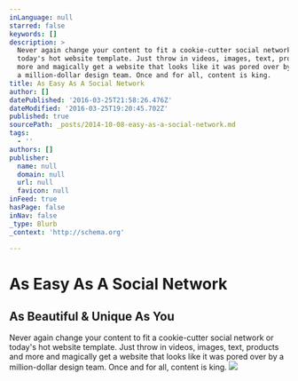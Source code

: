 ```yaml
---
inLanguage: null
starred: false
keywords: []
description: >
  Never again change your content to fit a cookie-cutter social network or
  today's hot website template. Just throw in videos, images, text, products and
  more and magically get a website that looks like it was pored over by
  a million-dollar design team. Once and for all, content is king.
title: As Easy As A Social Network
author: []
datePublished: '2016-03-25T21:58:26.476Z'
dateModified: '2016-03-25T19:20:45.702Z'
published: true
sourcePath: _posts/2014-10-08-easy-as-a-social-network.md
tags:
  - ''
authors: []
publisher:
  name: null
  domain: null
  url: null
  favicon: null
inFeed: true
hasPage: false
inNav: false
_type: Blurb
_context: 'http://schema.org'

---
```

# As Easy As A Social Network

## As Beautiful & Unique As You

Never again change your content to fit a cookie-cutter social network or today's hot website template. Just throw in videos, images, text, products and more and magically get a website that looks like it was pored over by a million-dollar design team. Once and for all, content is king.
![](https://s3-us-west-2.amazonaws.com/cdn.thegrid.io/posts/EasyAs-image.png)